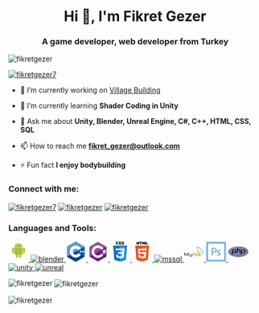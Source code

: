 <h1 align="center">Hi 👋, I'm Fikret Gezer</h1>
<h3 align="center">A game developer, web developer from Turkey</h3>

<p align="left"> <img src="https://komarev.com/ghpvc/?username=fikretgezer&label=Profile%20views&color=0e75b6&style=flat" alt="fikretgezer" /> </p>

<p align="left"> <a href="https://twitter.com/fikretgezer7" target="blank"><img src="https://img.shields.io/twitter/follow/fikretgezer7?logo=twitter&style=for-the-badge" alt="fikretgezer7" /></a> </p>

- 🔭 I’m currently working on [Village Building](https://github.com/FikretGezer/Village-Building)

- 🌱 I’m currently learning **Shader Coding in Unity**

- 💬 Ask me about **Unity, Blender, Unreal Engine, C#, C++, HTML, CSS, SQL**

- 📫 How to reach me **fikret_gezer@outlook.com**

- ⚡ Fun fact **I enjoy bodybuilding**

<h3 align="left">Connect with me:</h3>
<p align="left">
<a href="https://twitter.com/fikretgezer7" target="blank"><img align="center" src="https://raw.githubusercontent.com/rahuldkjain/github-profile-readme-generator/master/src/images/icons/Social/twitter.svg" alt="fikretgezer7" height="30" width="40" /></a>
<a href="https://linkedin.com/in/fikretgezer" target="blank"><img align="center" src="https://raw.githubusercontent.com/rahuldkjain/github-profile-readme-generator/master/src/images/icons/Social/linked-in-alt.svg" alt="fikretgezer" height="30" width="40" /></a>
<a href="https://instagram.com/fikretgezer" target="blank"><img align="center" src="https://raw.githubusercontent.com/rahuldkjain/github-profile-readme-generator/master/src/images/icons/Social/instagram.svg" alt="fikretgezer" height="30" width="40" /></a>
</p>

<h3 align="left">Languages and Tools:</h3>
<p align="left"> <a href="https://developer.android.com" target="_blank" rel="noreferrer"> <img src="https://raw.githubusercontent.com/devicons/devicon/master/icons/android/android-original-wordmark.svg" alt="android" width="40" height="40"/> </a> <a href="https://www.blender.org/" target="_blank" rel="noreferrer"> <img src="https://download.blender.org/branding/community/blender_community_badge_white.svg" alt="blender" width="40" height="40"/> </a> <a href="https://www.w3schools.com/cpp/" target="_blank" rel="noreferrer"> <img src="https://raw.githubusercontent.com/devicons/devicon/master/icons/cplusplus/cplusplus-original.svg" alt="cplusplus" width="40" height="40"/> </a> <a href="https://www.w3schools.com/cs/" target="_blank" rel="noreferrer"> <img src="https://raw.githubusercontent.com/devicons/devicon/master/icons/csharp/csharp-original.svg" alt="csharp" width="40" height="40"/> </a> <a href="https://www.w3schools.com/css/" target="_blank" rel="noreferrer"> <img src="https://raw.githubusercontent.com/devicons/devicon/master/icons/css3/css3-original-wordmark.svg" alt="css3" width="40" height="40"/> </a> <a href="https://www.w3.org/html/" target="_blank" rel="noreferrer"> <img src="https://raw.githubusercontent.com/devicons/devicon/master/icons/html5/html5-original-wordmark.svg" alt="html5" width="40" height="40"/> </a> <a href="https://www.microsoft.com/en-us/sql-server" target="_blank" rel="noreferrer"> <img src="https://www.svgrepo.com/show/303229/microsoft-sql-server-logo.svg" alt="mssql" width="40" height="40"/> </a> <a href="https://www.mysql.com/" target="_blank" rel="noreferrer"> <img src="https://raw.githubusercontent.com/devicons/devicon/master/icons/mysql/mysql-original-wordmark.svg" alt="mysql" width="40" height="40"/> </a> <a href="https://www.photoshop.com/en" target="_blank" rel="noreferrer"> <img src="https://raw.githubusercontent.com/devicons/devicon/master/icons/photoshop/photoshop-line.svg" alt="photoshop" width="40" height="40"/> </a> <a href="https://www.php.net" target="_blank" rel="noreferrer"> <img src="https://raw.githubusercontent.com/devicons/devicon/master/icons/php/php-original.svg" alt="php" width="40" height="40"/> </a> <a href="https://unity.com/" target="_blank" rel="noreferrer"> <img src="https://www.vectorlogo.zone/logos/unity3d/unity3d-icon.svg" alt="unity" width="40" height="40"/> </a> <a href="https://unrealengine.com/" target="_blank" rel="noreferrer"> <img src="https://raw.githubusercontent.com/kenangundogan/fontisto/036b7eca71aab1bef8e6a0518f7329f13ed62f6b/icons/svg/brand/unreal-engine.svg" alt="unreal" width="40" height="40"/> </a> </p>

<p><img align="left" src="https://github-readme-stats.vercel.app/api/top-langs?username=fikretgezer&show_icons=true&locale=en&layout=compact" alt="fikretgezer" /></p>

<p>&nbsp;<img align="center" src="https://github-readme-stats.vercel.app/api?username=fikretgezer&show_icons=true&locale=en" alt="fikretgezer" /></p>

<p><img align="center" src="https://github-readme-streak-stats.herokuapp.com/?user=fikretgezer&" alt="fikretgezer" /></p>
